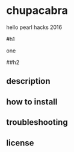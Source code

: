 # chupacabra
hello pearl hacks 2016

#h1

one

##h2

## description
## how to install

## troubleshooting
## license
